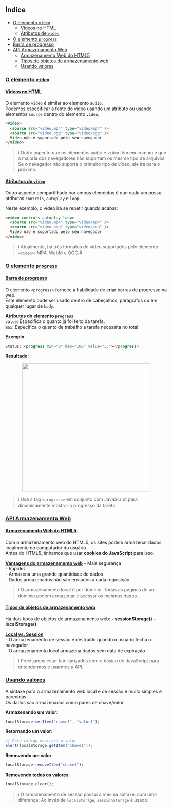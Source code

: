 ## Índice
- [O elemento `video`](#o-elemento-video)
  - [Vídeos no HTML](#vídeos-no-html)
  - [Atributos de `video`](#atributos-de-video)
 - [O elemento `progress`](#o-elemento-progress)
  - [Barra de progresso](#barra-de-progresso)
- [API Armazenamento Web](#api-armazenamento-web)
  - [Armazenamento Web do HTML5](#armazenamento-web-do-html5)
  - [Tipos de objetos de armazenamento web](#tipos-de-objetos-de-armazenamento-web)
  - [Usando valores](#usando-valores)

### [O elemento `video`](#índice)
#### [Vídeos no HTML](#índice)
O elemento `video` é similar ao elemento `audio`.<br>
Podemos especificar a fonte do vídeo usando um atributo ou usando elementos `source` dentro do elemento `video`.

```html
<video>
  <source src="video.mp4" type="video/mp4" />
  <source src="video.ogg" type="video/ogg" />
  Video não é suportado pelo seu navegador
</video>
```

> :information_source: Outro aspecto que os elementos `audio` e `video` têm em comum é que a maioria dos navegadores não suportam os mesmo tipo de arquivos. Se o navegador não suporta o primeiro tipo de vídeo, ele irá para o próximo.

#### [Atributos de `video`](#índice)
Outro aspecto compartilhado por ambos elementos é que cada um possui atributos `controls`, `autoplay` e `loop`.

Neste exemplo, o vídeo irá se repetir quando acabar:

```html
<video controls autoplay loop>
  <source src="video.mp4" type="video/mp4" />
  <source src="video.ogg" type="video/ogg" />
  Video não é suportado pelo seu navegador
</video>
```

> :information_source: Atualmente, há três formatos de vídeo suportados pelo elemento `<video>`: MP4, WebM e OGG.#

### [O elemento `progress`](#índice)
#### [Barra de progresso](#índice)
O elemento `<progress>` fornece a habilidade de criar barras de progresso na web.<br>
Este elemento pode ser usado dentro de cabeçalhos, parágrafos ou em qualquer lugar de `body`.

<u><strong>Atributos do elemento `progress`</u></strong><br>
`value`: Especifica o quanto já foi feito da tarefa.<br>
`max`: Especifica o quanto de trabalho a tarefa necessita no total.

__Exemplo__:

```html
Status: <progress min="0" max="100" value="35"></progress>
```

__Resultado__:

<p align="center">
  <img src="https://api.sololearn.com/DownloadFile?id=2548" width="400" />
</p>

> :information_source: Use a tag `<progress>` em conjunto com JavaScript para dinamicamente mostrar o progresso da tarefa.

### [API Armazenamento Web](#índice)
#### [Armazenamento Web do HTML5](#índice)
Com o armazenamento web do HTML5, os sites podem armazenar dados localmente no computador do usuário.<br>
Antes do HTML5, tínhamos que usar __cookies do JavaScript__ para isso.

<u><strong>Vantagens do armazenamento web</strong></u>
\- Mais segurança<br>
\- Rapidez<br>
\- Armazena uma grande quantidade de dados<br>
\- Dados armazenados não são enviados a cada requisição

> :information_source: O armazenamento local é por domínio. Todas as páginas de um domínio podem armazenar e acessar os mesmos dados.

#### [Tipos de objetos de armazenamento web](#índice)
Há dois tipos de objetos de armazenamento web:
<strong>\- sessionStorage()
\- localStorage()</strong>

<u><strong>Local vs. Session</strong></u><br>
\- O armazenamento de sessão é destruído quando o usuário fecha o navegador<br>
\- O armazenamento local armazena dados sem data de expiração

> :information_source: Precisamos estar familiarizados com o básico do JavaScript para entendermos e usarmos a API.

### [Usando valores](#índice)
A sintaxe para o armazenamento web local e de sessão é muito simples e parecidas.<br>
Os dados são armazenados como pares de chave/valor.

__Armazenando um valor__:

```javascript
localStorage.setItem("chave1", "valor1");
```

__Retornando um valor__:

```javascript
// Este código mostrará o valor
alert(localStorage.getItem("chave1"));
```

__Removendo um valor__:

```javascript
localStorage.removeItem("chave1");
```

__Removendo todos os valores__:

```javascript
localStorage.clear();
```

> :information_source: O armazenamento de sessão possui a mesma sintaxe, com uma diferença: Ao invés de `localStorage`, `sessionStorage` é usado.
<!--stackedit_data:
eyJoaXN0b3J5IjpbOTAwOTgxOTkyXX0=
-->